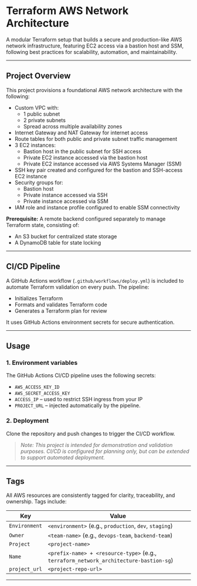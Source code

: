 # Terraform AWS Network Architecture

A modular Terraform setup that builds a secure and production-like AWS network infrastructure, featuring EC2 access via a bastion host and SSM, following best practices for scalability, automation, and maintainability.

---

## Project Overview

This project provisions a foundational AWS network architecture with the following:

- Custom VPC with:
  - 1 public subnet  
  - 2 private subnets  
  - Spread across multiple availability zones  
- Internet Gateway and NAT Gateway for internet access  
- Route tables for both public and private subnet traffic management  
- 3 EC2 instances:
  - Bastion host in the public subnet for SSH access  
  - Private EC2 instance accessed via the bastion host  
  - Private EC2 instance accessed via AWS Systems Manager (SSM)  
- SSH key pair created and configured for the bastion and SSH-access EC2 instance  
- Security groups for:
  - Bastion host  
  - Private instance accessed via SSH  
  - Private instance accessed via SSM  
- IAM role and instance profile configured to enable SSM connectivity  

**Prerequisite:** A remote backend configured separately to manage Terraform state, consisting of:
- An S3 bucket for centralized state storage  
- A DynamoDB table for state locking  

---


## CI/CD Pipeline

A GitHub Actions workflow (`.github/workflows/deploy.yml`) is included to automate Terraform validation on every push. The pipeline:

- Initializes Terraform  
- Formats and validates Terraform code 
- Generates a Terraform plan for review

It uses GitHub Actions environment secrets for secure authentication.

---

## Usage

### 1. Environment variables

The GitHub Actions CI/CD pipeline uses the following secrets:

- `AWS_ACCESS_KEY_ID`
- `AWS_SECRET_ACCESS_KEY`
- `ACCESS_IP` – used to restrict SSH ingress from your IP
- `PROJECT_URL` – injected automatically by the pipeline.

### 2. Deployment

Clone the repository and push changes to trigger the CI/CD workflow.

> _Note: This project is intended for demonstration and validation purposes. CI/CD is configured for planning only, but can be extended to support automated deployment._

---

## Tags

All AWS resources are consistently tagged for clarity, traceability, and ownership. Tags include:

| Key           | Value                                                                                 |
|---------------|---------------------------------------------------------------------------------------|
| `Environment` | `<environment>` (e.g., `production`, `dev`, `staging`)                                |
| `Owner`       | `<team-name>` (e.g., `devops-team`, `backend-team`)                                   |
| `Project`     | `<project-name>`                                                                      |
| `Name`        | `<prefix-name> + <resource-type>` (e.g., `terraform_network_architecture-bastion-sg`) |
| `project_url` | `<project-repo-url>`                                                                  |

---
